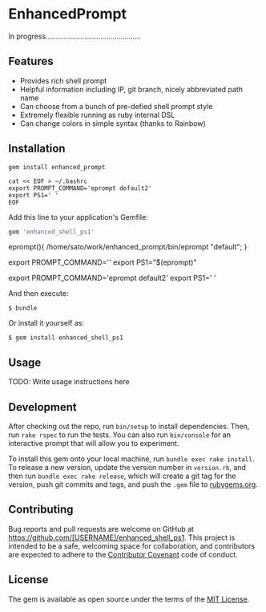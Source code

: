 # EnhancedPrompt

In progress...............................................


## Features

- Provides rich shell prompt
- Helpful information including IP, git branch, nicely abbreviated path name
- Can choose from a bunch of pre-defied shell prompt style
- Extremely flexible running as ruby internal DSL
- Can change colors in simple syntax (thanks to Rainbow) 


## Installation

```
gem install enhanced_prompt
```

```
cat << EOF > ~/.bashrc
export PROMPT_COMMAND='eprompt default2'
export PS1=' '
EOF
```




Add this line to your application's Gemfile:

```ruby
gem 'enhanced_shell_ps1'
```

eprompt(){
/home/sato/work/enhanced_prompt/bin/eprompt "default";
}

export PROMPT_COMMAND=''
export PS1="$(eprompt)"

export PROMPT_COMMAND='eprompt default2'
export PS1=' '


And then execute:

    $ bundle

Or install it yourself as:

    $ gem install enhanced_shell_ps1

## Usage

TODO: Write usage instructions here

## Development

After checking out the repo, run `bin/setup` to install dependencies. Then, run `rake rspec` to run the tests. You can also run `bin/console` for an interactive prompt that will allow you to experiment.

To install this gem onto your local machine, run `bundle exec rake install`. To release a new version, update the version number in `version.rb`, and then run `bundle exec rake release`, which will create a git tag for the version, push git commits and tags, and push the `.gem` file to [rubygems.org](https://rubygems.org).

## Contributing

Bug reports and pull requests are welcome on GitHub at https://github.com/[USERNAME]/enhanced_shell_ps1. This project is intended to be a safe, welcoming space for collaboration, and contributors are expected to adhere to the [Contributor Covenant](contributor-covenant.org) code of conduct.


## License

The gem is available as open source under the terms of the [MIT License](http://opensource.org/licenses/MIT).

